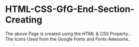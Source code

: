 # HTML-CSS-GfG-End-Section-Creating
The above Page is created using the HTML &amp;  CSS Property...
<br>
The Icons Used from the Google Fonts and Fonts Awesome..
